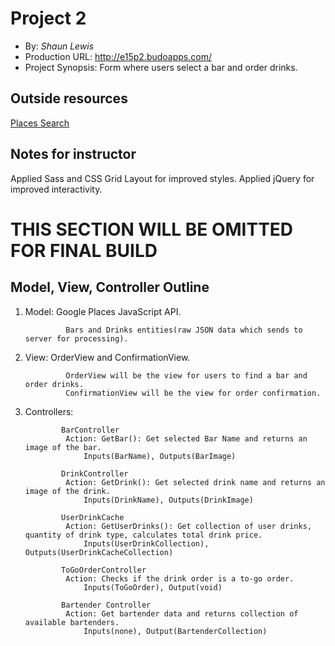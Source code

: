 # Project 2
+ By: *Shaun Lewis*
+ Production URL: <http://e15p2.budoapps.com/>
+ Project Synopsis: Form where users select a bar and order drinks.

## Outside resources

[Places Search](https://developers.google.com/maps/documentation/javascript/examples/place-search)



## Notes for instructor
Applied Sass and CSS Grid Layout for improved styles. Applied jQuery for improved interactivity.

# THIS SECTION WILL BE OMITTED FOR FINAL BUILD

## Model, View, Controller Outline

1. Model: Google Places JavaScript API. 

                Bars and Drinks entities(raw JSON data which sends to server for processing).

2. View: OrderView and ConfirmationView. 

                OrderView will be the view for users to find a bar and order drinks.
                ConfirmationView will be the view for order confirmation.

3. Controllers: 

               BarController
                Action: GetBar(): Get selected Bar Name and returns an image of the bar.
                    Inputs(BarName), Outputs(BarImage)
               
               DrinkController
                Action: GetDrink(): Get selected drink name and returns an image of the drink.
                    Inputs(DrinkName), Outputs(DrinkImage)

               UserDrinkCache
                Action: GetUserDrinks(): Get collection of user drinks, quantity of drink type, calculates total drink price.
                    Inputs(UserDrinkCollection), Outputs(UserDrinkCacheCollection)

               ToGoOrderController
                Action: Checks if the drink order is a to-go order.
                    Inputs(ToGoOrder), Output(void)

               Bartender Controller
                Action: Get bartender data and returns collection of available bartenders.
                    Inputs(none), Output(BartenderCollection)




